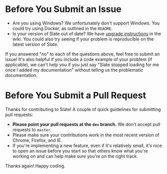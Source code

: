 # Before You Submit an Issue

- Are you using Windows? We unfortunately don't support Windows. You could try using Docker, as outlined in the `README`.
- Is your version of Slate out of date? We have [upgrade instructions](https://github.com/tripit/slate/wiki/Updating-Slate) in the wiki. You could also try seeing if your problem is reproducible on the latest version of Slate.

If you answered "no" to each of the questions above, feel free to submit an issue! It's also helpful if you include a code example of your problem (if applicable), we can't help you if you just say "Slate stopped loading for me once I added my documentation" without telling us the problematic documentation.

# Before You Submit a Pull Request

Thanks for contributing to Slate! A couple of quick guidelines for submitting pull requests:

- **Please point your pull requests at the `dev` branch.** We don't accept pull requests to `master`.
- Please make sure your contributions work in the most recent version of Chrome, Firefox, and IE.
- If you're implementing a new feature, even if it's relatively small, it's nice to open an issue before you start so that others know what you're working on and can help make sure you're on the right track.

Thanks again! Happy coding.